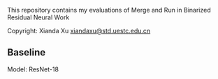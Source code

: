 This repository contains my evaluations of Merge and Run in Binarized Residual Neural Work

Copyright: Xianda Xu xiandaxu@std.uestc.edu.cn

Baseline
--------
Model: ResNet-18
